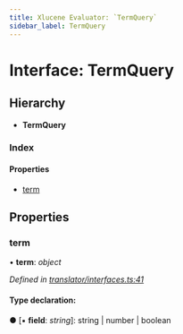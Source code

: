 ```yaml
---
title: Xlucene Evaluator: `TermQuery`
sidebar_label: TermQuery
---
```


# Interface: TermQuery

## Hierarchy

* **TermQuery**

### Index

#### Properties

* [term](termquery.md#term)

## Properties

###  term

• **term**: *object*

*Defined in [translator/interfaces.ts:41](https://github.com/terascope/teraslice/blob/9dc0f8b8/packages/xlucene-evaluator/src/translator/interfaces.ts#L41)*

#### Type declaration:

● \[▪ **field**: *string*\]: string | number | boolean

